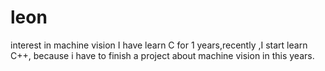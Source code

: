 # leon
interest in machine vision 
I have learn C for 1 years,recently ,I start learn C++,
because i have to finish a project about machine vision in this years.

